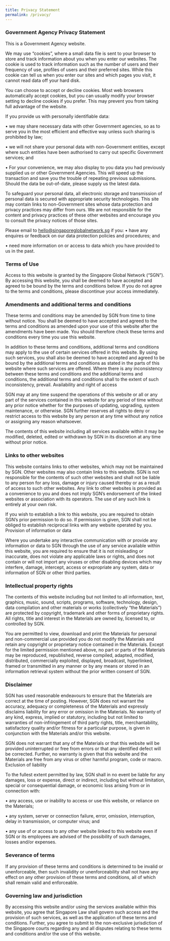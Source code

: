 ```yaml
---
title: Privacy Statement
permalink: /privacy/
---
```


### **Government Agency Privacy Statement**

This is a Government Agency website.

We may use “cookies”, where a small data file is sent to your browser to store and track information about you when you enter our websites. The cookie is used to track information such as the number of users and their frequency of use, profiles of users and their preferred sites. While this cookie can tell us when you enter our sites and which pages you visit, it cannot read data off your hard disk.

You can choose to accept or decline cookies. Most web browsers automatically accept cookies, but you can usually modify your browser setting to decline cookies if you prefer. This may prevent you from taking full advantage of the website.

If you provide us with personally identifiable data:

•	we may share necessary data with other Government agencies, so as to serve you in the most efficient and effective way unless such sharing is prohibited by law;

•	we will not share your personal data with non-Government entities, except where such entities have been authorised to carry out specific Government services; and

•	For your convenience, we may also display to you data you had previously supplied us or other Government Agencies. This will speed up the transaction and save you the trouble of repeating previous submissions. Should the data be out-of-date, please supply us the latest data.

To safeguard your personal data, all electronic storage and transmission of personal data is secured with appropriate security technologies.
This site may contain links to non-Government sites whose data protection and privacy practices may differ from ours. We are not responsible for the content and privacy practices of these other websites and encourage you to consult the privacy notices of those sites.

Please email to hello@singaporeglobalnetwork.sg if you:
•	have any enquires or feedback on our data protection policies and procedures; and

•	need more information on or access to data which you have provided to us in the past.

### **Terms of Use**

Access to this website is granted by the Singapore Global Network (“SGN”). By accessing this website, you shall be deemed to have accepted and agreed to be bound by the terms and conditions below. If you do not agree to the terms and conditions, please discontinue your access immediately.

### **Amendments and additional terms and conditions**

These terms and conditions may be amended by SGN from time to time without notice. You shall be deemed to have accepted and agreed to the terms and conditions as amended upon your use of this website after the amendments have been made. You should therefore check these terms and conditions every time you use this website.

In addition to these terms and conditions, additional terms and conditions may apply to the use of certain services offered in this website. By using such services, you shall also be deemed to have accepted and agreed to be bound by the additional terms and conditions as stated in the parts of this website where such services are offered. Where there is any inconsistency between these terms and conditions and the additional terms and conditions, the additional terms and conditions shall to the extent of such inconsistency, prevail.
Availability and right of access

SGN may at any time suspend the operations of this website or all or any part of the services contained in this website for any period of time without any prior notice whether for the purposes of updating, upgrading, system maintenance, or otherwise. SGN further reserves all rights to deny or restrict access to this website by any person at any time without any notice or assigning any reason whatsoever.

The contents of this website including all services available within it may be modified, deleted, edited or withdrawn by SGN in its discretion at any time without prior notice.

### **Links to other websites**

This website contains links to other websites, which may not be maintained by SGN. Other websites may also contain links to this website. SGN is not responsible for the contents of such other websites and shall not be liable to any person for any loss, damage or injury caused thereby or as a result of access to such other websites. Any link to other websites is provided as a convenience to you and does not imply SGN’s endorsement of the linked websites or association with its operators. The use of any such link is entirely at your own risk.

If you wish to establish a link to this website, you are required to obtain SGN’s prior permission to do so. If permission is given, SGN shall not be obliged to establish reciprocal links with any website operated by you.
Provision of information or data

Where you undertake any interactive communication with or provide any information or data to SGN through the use of any service available within this website, you are required to ensure that it is not misleading or inaccurate, does not violate any applicable laws or rights, and does not contain or will not import any viruses or other disabling devices which may interfere, damage, intercept, access or expropriate any system, data or information of SGN or other third parties.

### **Intellectual property rights**

The contents of this website including but not limited to all information, text, graphics, music, sound, scripts, programs, software, technology, design, data compilation and other materials or works (collectively “the Materials”) are protected by copyright, trademark and other forms of proprietary rights. All rights, title and interest in the Materials are owned by, licensed to, or controlled by SGN.

You are permitted to view, download and print the Materials for personal and non-commercial use provided you do not modify the Materials and retain any copyright or proprietary notice contained in the Materials.
Except for the limited permission mentioned above, no part or parts of the Materials may be reproduced, republished, reverse compiled, adapted, modified, distributed, commercially exploited, displayed, broadcast, hyperlinked, framed or transmitted in any manner or by any means or stored in an information retrieval system without the prior written consent of SGN.

### **Disclaimer**

SGN has used reasonable endeavours to ensure that the Materials are correct at the time of posting. However, SGN does not warrant the accuracy, adequacy or completeness of the Materials and expressly disclaims liability for any error or omission in the Materials. No warranty of any kind, express, implied or statutory, including but not limited to warranties of non-infringement of third party rights, title, merchantability, satisfactory quality and/or fitness for a particular purpose, is given in conjunction with the Materials and/or this website.

SGN does not warrant that any of the Materials or that this website will be provided uninterrupted or free from errors or that any identified defect will be corrected. Further, no warranty is given that this website and the Materials are free from any virus or other harmful program, code or macro.
Exclusion of liability

To the fullest extent permitted by law, SGN shall in no event be liable for any damages, loss or expense, direct or indirect, including but without limitation, special or consequential damage, or economic loss arising from or in connection with:

•	any access, use or inability to access or use this website, or reliance on the Materials;

•	any system, server or connection failure, error, omission, interruption, delay in transmission, or computer virus; and

•	any use of or access to any other website linked to this website even if SGN or its employees are advised of the possibility of such damages, losses and/or expenses.

### **Severance of terms**

If any provision of these terms and conditions is determined to be invalid or unenforceable, then such invalidity or unenforceability shall not have any effect on any other provision of these terms and conditions, all of which shall remain valid and enforceable.

### **Governing law and jurisdiction**

By accessing this website and/or using the services available within this website, you agree that Singapore Law shall govern such access and the provision of such services, as well as the application of these terms and conditions. Further, you agree to submit to the non-exclusive jurisdiction of the Singapore courts regarding any and all disputes relating to these terms and conditions and/or the use of this website.
